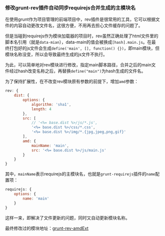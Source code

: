 ### 修改grunt-rev插件自动同步requirejs合并生成的主模块名

在使用grunt作为项目管理的前端项目中，rev插件是很常用的工具，它可以根据文件的内容自动更改文件名，这很方便，不用再去担心文件缓存的问题了。

但是当碰到requirejs作为模块加载器的项目时，rev虽然正确处理了html文件里的脚本名引用（就是`data-mian`），data-main的值会被换成`[hash].main.js`。在最终打包好的js文件会生成`define('main', [], function() {})`，即main模块，但模块名称没变，所以会导致最终生成的js文件不执行。

为此，可以简单地对rev模块进行修改，指定main脚本路径，合并之后的main文件经过hash改变名称之后，再替换`define("main")`为hash生成的文件名。

为了保持扩展性，在不改变rev模块原有参数的前提下，增加`amd`参数：

``` javascript
rev: {
    dist: {
        options: {
            algorithm: 'sha1',
            length: 4
        },
        src: [
            // '<%= base.dist %>/js/*.js',
            '<%= base.dist %>/css/*.css',
            '<%= base.dist %>/img/*.{jpg,jpeg,png,gif}'
        ],
        amd: {
            mainName: 'main',
            src: '<%= base.dist %>/js/main.js'
        }
    }
}
```

其中，`mainName`表示requirejs的主模块名，也就是`grunt-requirejs`插件的`name`配置项：

``` javascript
requirejs: {
    options: {
        name: 'main'
    }
}
```

这样一来，即解决了文件更新的问题，同时又自动更新模块名称。

最终修改过的模块地址：[grunt-rev-amdExt](https://github.com/chemdemo/grunt-rev-amdExt)

